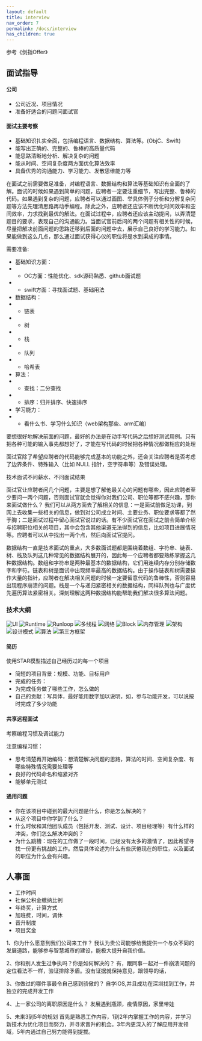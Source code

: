 ```yaml
---
layout: default
title: interview
nav_order: 7
permalink: /docs/interview
has_children: true
---
```


参考《剑指Offer》

## 面试指导

#### 公司
- 公司近况、项目情况
- 准备好适合的问题问面试官

#### 面试主要考察

- 基础知识扎实全面，包括编程语言、数据结构、算法等。(ObjC、Swift)
- 能写出正确的、完整的、鲁棒的高质量代码
- 能思路清晰地分析、解决复杂的问题
- 能从时间、空间复杂度两方面优化算法效率
- 具备优秀的沟通能力、学习能力、发散思维能力等

在面试之前需要做足准备，对编程语言、数据结构和算法等基础知识有全面的了解。面试的时候如果遇到简单的问题，应聘者一定要注重细节，写出完整、鲁棒的代码。如果遇到复杂的问题，应聘者可以通过画图、举具体例子分析和分解复杂问题等方法先理清思路再动手编程。除此之外，应聘者还应该不断优化时间效率和空间效率，力求找到最优的解法。在面试过程中，应聘者还应该主动提问，以弄清楚题目的要求，表现自己的沟通能力。当面试官前后问的两个问题有相关性的时候，尽量把解决前面问题的思路迁移到后面的问题中去，展示自己良好的学习能力。如果能做到这么几点，那么通过面试获得心仪的职位将是水到渠成的事情。

需要准备:
- 基础知识方面：
- - OC方面：性能优化、sdk源码熟悉、github面试题
- - swift方面：寻找面试题、基础用法
- 数据结构：
- - 链表
- - 树
- - 栈
- - 队列
- - 哈希表
- 算法：
- - 查找：二分查找
- - 排序：归并排序、快速排序
- 学习能力：
- - 看什么书、学习什么知识（web架构那些、arm汇编）

要想很好地解决前面的问题，最好的办法是在动手写代码之后想好测试用例。只有把各种可能的输入事先都想好了，才能在写代码的时候把各种情况都做相应的处理

面试官除了希望应聘者的代码能够完成基本的功能之外，还会关注应聘者是否考虑了边界条件、特殊输入（比如 NULL 指针，空字符串等）及错误处理。

技术面试不问薪水、不问面试结果

面试官让应聘者问几个问题，主要是想了解他最关心的问题有哪些，因此应聘者至少要问一两个问题，否则面试官就会觉得你对我们公司、职位等都不感兴趣，那你来面试做什么？
我们可以从两方面去了解相关的信息：一是面试前做足功课，到网上去收集一些相关的信息，做到对公司成立时间、主要业务、职位要求等都了然于胸；二是面试过程中留心面试官说过的话。有不少面试官在面试之前会简单介绍与招聘职位相关的项目，其中会包含其他渠道无法得到的信息，比如项目进展情况等。应聘者可以从中找出一两个点，然后向面试官提问。

数据结构一直是技术面试的重点，大多数面试题都是围绕着数组、字符串、链表、树、栈及队列这几种常见的数据结构展开的，因此每一个应聘者都要熟练掌握这几种数据结构。数组和字符串是两种最基本的数据结构，它们用连续内存分别存储数字和字符。链表和树是面试中出现频率最高的数据结构。由于操作链表和树需要操作大量的指针，应聘者在解决相关问题的时候一定要留意代码的鲁棒性，否则容易出现程序崩溃的问题。栈是一个与递归紧密相关的数据结构，同样队列也与广度优先遍历算法紧密相关。深刻理解这两种数据结构能帮助我们解决很多算法问题。

### 技术大纲
![UI](../../images/Interview/UI.jpg)
![Runtime](../../images/Interview/Runtime.jpg)
![Runloop](../../images/Interview/Runloop.jpg)
![多线程](../../images/Interview/多线程.jpg)
![网络](../../images/Interview/网络.jpg)
![Block](../../images/Interview/Block.jpg)
![内存管理](../../images/Interview/内存管理.jpg)
![架构](../../images/Interview/架构.jpg)
![设计模式](../../images/Interview/设计模式.jpg)
![算法](../../images/Interview/算法.jpg)
![第三方框架](../../images/Interview/第三方框架.jpg)

#### 简历
使用STAR模型描述自己经历过的每一个项目
- 简短的项目背景：规模、功能、目标用户
- 完成的任务：
- 为完成任务做了哪些工作，怎么做的
- 自己的贡献：写具体，最好能用数字加以说明，如，参与功能开发，可以说按时完成了多少功能

#### 共享远程面试
考察编程习惯及调试能力

注意编程习惯：
- 思考清楚再开始编码：想清楚解决问题的思路，算法的时间、空间复杂度、有哪些特殊情况需要处理等
- 良好的代码命名和缩紧对齐
- 能够单元测试


#### 通用问题
- 你在该项目中碰到的最大问题是什么，你是怎么解决的？
- 从这个项目中你学到了什么？
- 什么时候和其他团队成员（包括开发、测试、设计、项目经理等）有什么样的冲突，你们怎么解决冲突的？
- 为什么跳槽：现在的工作做了一段时间，已经没有太多的激情了，因此希望寻找一份更有挑战的工作。然后具体论述为什么有些厌倦现在的职位，以及面试的职位为什么会有兴趣。

## 人事面

- 工作时间
- 社保公积金缴纳比例
- 年终奖，计算方式
- 加班费，时间，调休
- 晋升制度
- 项目奖金

1、你为什么愿意到我们公司来工作？
我认为贵公司能够给我提供一个与众不同的发展道路，能够参与智慧城市的建设，能极大提升自我价值。

2、你和别人发生过争执吗？你是如何解决的？
有，跟同事一起对一件崩溃问题的定位看法不一样，验证排除矛盾。没有证据就保持意见，跟领导的话，

3、你做过的哪件事最令自己感到骄傲的？
自学iOS,并且成功在深圳找到工作，并独立的完成开发工作

4、上一家公司的离职原因是什么？
发展遇到瓶颈，疫情原因，家里带娃

5、未来3到5年的规划
首先是熟悉工作内容，1到2年内掌握工作的内容，并学习新技术为优化项目而努力，并寻求晋升的机会。3年内更深入的了解应用开发领域，5年内通过自己努力能得到提拔。

